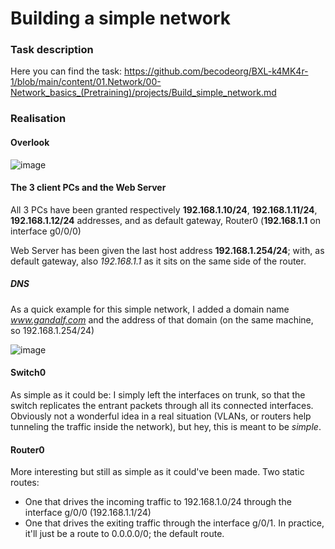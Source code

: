 # Building a simple network

### Task description

Here you can find the task: https://github.com/becodeorg/BXL-k4MK4r-1/blob/main/content/01.Network/00-Network_basics_(Pretraining)/projects/Build_simple_network.md

### Realisation

#### Overlook

![image](https://github.com/RombinatoR/building_a_simple_network/assets/133594002/429845d0-4dce-439e-94c3-29af803496ad)

#### The 3 client PCs and the Web Server

All 3 PCs have been granted respectively **192.168.1.10/24**, **192.168.1.11/24**, **192.168.1.12/24** addresses, and as default gateway, Router0 (**192.168.1.1** on interface g0/0/0)

Web Server has been given the last host address **192.168.1.254/24**; with, as default gateway, also *192.168.1.1* as it sits on the same side of the router.

##### DNS

As a quick example for this simple network, I added a domain name *www.gandalf.com* and the address of that domain (on the same machine, so 192.168.1.254/24)

![image](https://github.com/RombinatoR/building_a_simple_network/assets/133594002/d2348a61-932c-44a0-b3a6-187b3624b493)

#### Switch0

As simple as it could be: I simply left the interfaces on trunk, so that the switch replicates the entrant packets through all its connected interfaces.
Obviously not a wonderful idea in a real situation (VLANs, or routers help tunneling the traffic inside the network), but hey, this is meant to be *simple*.

#### Router0

More interesting but still as simple as it could've been made. Two static routes:
- One that drives the incoming traffic to 192.168.1.0/24 through the interface g/0/0 (192.168.1.1/24)
- One that drives the exiting traffic through the interface g/0/1. In practice, it'll just be a route to 0.0.0.0/0; the default route.






